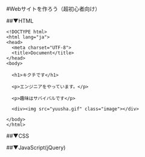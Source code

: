 #Webサイトを作ろう（超初心者向け）

##▼HTML

```
<!DOCTYPE html>
<html lang="ja">
<head>
  <meta charset="UTF-8">
  <title>Document</title>
</head>
<body>

  <h1>キクチです</h1>

  <p>エンジニアをやっています。</p>

  <p>趣味はサバイバルです</p>

  <div><img src="yuusha.gif" class="image"></div>
  
</body>
</html>

```

##▼CSS

##▼JavaScript(jQuery)
